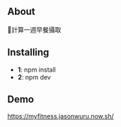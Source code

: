## About
計算一週早餐攝取

## Installing
- **1**: npm install
- **2**: npm dev

## Demo
https://myfitness.jasonwuru.now.sh/